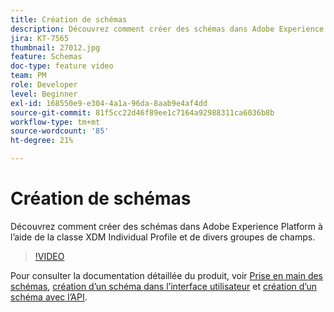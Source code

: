 ```yaml
---
title: Création de schémas
description: Découvrez comment créer des schémas dans Adobe Experience Platform à l’aide de la classe XDM Individual Profile et de divers groupes de champs.
jira: KT-7565
thumbnail: 27012.jpg
feature: Schemas
doc-type: feature video
team: PM
role: Developer
level: Beginner
exl-id: 168550e9-e304-4a1a-96da-8aab9e4af4dd
source-git-commit: 81f5cc22d46f89ee1c7164a92988311ca6036b8b
workflow-type: tm+mt
source-wordcount: '85'
ht-degree: 21%

---
```


# Création de schémas

Découvrez comment créer des schémas dans Adobe Experience Platform à l’aide de la classe XDM Individual Profile et de divers groupes de champs.

>[!VIDEO](https://video.tv.adobe.com/v/27012?quality=12&learn=on)

Pour consulter la documentation détaillée du produit, voir [Prise en main des schémas](https://experienceleague.adobe.com/docs/journey-optimizer/using/data-management/get-started-schemas.html), [création d’un schéma dans l’interface utilisateur](https://experienceleague.adobe.com/docs/experience-platform/xdm/tutorials/create-schema-ui.html?lang=fr) et [création d’un schéma avec l’API](https://experienceleague.adobe.com/docs/experience-platform/xdm/tutorials/create-schema-api.html?lang=fr).
